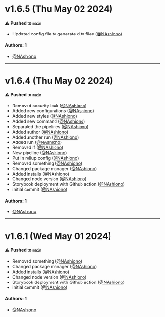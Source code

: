 # v1.6.5 (Thu May 02 2024)

#### ⚠️ Pushed to `main`

- Updated config file to generate d.ts files ([@NAshiono](https://github.com/NAshiono))

#### Authors: 1

- [@NAshiono](https://github.com/NAshiono)

---

# v1.6.4 (Thu May 02 2024)

#### ⚠️ Pushed to `main`

- Removed security leak ([@NAshiono](https://github.com/NAshiono))
- Added new configurations ([@NAshiono](https://github.com/NAshiono))
- Added new styles ([@NAshiono](https://github.com/NAshiono))
- Added new command ([@NAshiono](https://github.com/NAshiono))
- Separated the pipelines ([@NAshiono](https://github.com/NAshiono))
- Added author ([@NAshiono](https://github.com/NAshiono))
- Added another run ([@NAshiono](https://github.com/NAshiono))
- Added run ([@NAshiono](https://github.com/NAshiono))
- Removed if ([@NAshiono](https://github.com/NAshiono))
- New pipeline ([@NAshiono](https://github.com/NAshiono))
- Put in rollup config ([@NAshiono](https://github.com/NAshiono))
- Removed something ([@NAshiono](https://github.com/NAshiono))
- Changed package manager ([@NAshiono](https://github.com/NAshiono))
- Added installs ([@NAshiono](https://github.com/NAshiono))
- Changed node version ([@NAshiono](https://github.com/NAshiono))
- Storybook deployment with Github action ([@NAshiono](https://github.com/NAshiono))
- initial commit ([@NAshiono](https://github.com/NAshiono))

#### Authors: 1

- [@NAshiono](https://github.com/NAshiono)

---

# v1.6.1 (Wed May 01 2024)

#### ⚠️ Pushed to `main`

- Removed something ([@NAshiono](https://github.com/NAshiono))
- Changed package manager ([@NAshiono](https://github.com/NAshiono))
- Added installs ([@NAshiono](https://github.com/NAshiono))
- Changed node version ([@NAshiono](https://github.com/NAshiono))
- Storybook deployment with Github action ([@NAshiono](https://github.com/NAshiono))
- initial commit ([@NAshiono](https://github.com/NAshiono))

#### Authors: 1

- [@NAshiono](https://github.com/NAshiono)
